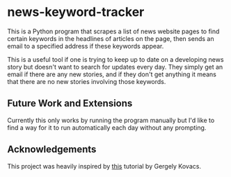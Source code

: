 # news-keyword-tracker

This is a Python program that scrapes a list of news website pages to find certain keywords in the headlines of articles on the page, then sends an email to a specified address if these keywords appear.

This is a useful tool if one is trying to keep up to date on a developing news story but doesn't want to search for updates every day. They simply get an email if there are any new stories, and if they don't get anything it means that there are no new stories involving those keywords.

## Future Work and Extensions

Currently this only works by running the program manually but I'd like to find a way for it to run automatically each day without any prompting.

## Acknowledgements

This project was heavily inspired by [this](https://www.codementor.io/gergelykovcs/how-and-why-i-built-a-simple-web-scrapig-script-to-notify-us-about-our-favourite-food-fcrhuhn45) tutorial by Gergely Kovacs.
